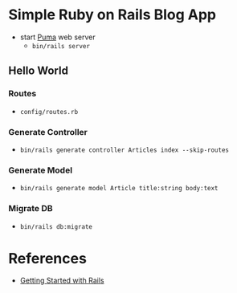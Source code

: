 # Simple Ruby on Rails Blog App

- start [Puma](https://github.com/puma/puma) web server
  - `bin/rails server`

## Hello World

### Routes

- `config/routes.rb`

### Generate Controller

- `bin/rails generate controller Articles index --skip-routes`

### Generate Model

- `bin/rails generate model Article title:string body:text`

### Migrate DB

- `bin/rails db:migrate`

# References

- [Getting Started with Rails](https://guides.rubyonrails.org/getting_started.html)

